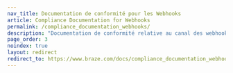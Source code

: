 ```yaml
---
nav_title: Documentation de conformité pour les Webhooks
article: Compliance Documentation for Webhooks
permalink: /compliance_documentation_webhooks/
description: "Documentation de conformité relative au canal des webhooks."
page_order: 3
noindex: true
layout: redirect
redirect_to: https://www.braze.com/docs/compliance_documentation_webhooks
---
```


<!--
This redirect page exists only to funnel users to the English version of this statement. It should exist only in English and Japanese.
-->